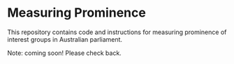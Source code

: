 # Measuring Prominence

This repository contains code and instructions for measuring prominence of interest groups in Australian parliament.

Note: coming soon! Please check back.

